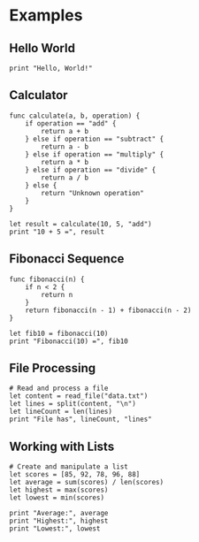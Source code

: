 # Examples

## Hello World

```flow
print "Hello, World!"
```

## Calculator

```flow
func calculate(a, b, operation) {
    if operation == "add" {
        return a + b
    } else if operation == "subtract" {
        return a - b
    } else if operation == "multiply" {
        return a * b
    } else if operation == "divide" {
        return a / b
    } else {
        return "Unknown operation"
    }
}

let result = calculate(10, 5, "add")
print "10 + 5 =", result
```

## Fibonacci Sequence

```flow
func fibonacci(n) {
    if n < 2 {
        return n
    }
    return fibonacci(n - 1) + fibonacci(n - 2)
}

let fib10 = fibonacci(10)
print "Fibonacci(10) =", fib10
```

## File Processing

```flow
# Read and process a file
let content = read_file("data.txt")
let lines = split(content, "\n")
let lineCount = len(lines)
print "File has", lineCount, "lines"
```

## Working with Lists

```flow
# Create and manipulate a list
let scores = [85, 92, 78, 96, 88]
let average = sum(scores) / len(scores)
let highest = max(scores)
let lowest = min(scores)

print "Average:", average
print "Highest:", highest
print "Lowest:", lowest
```